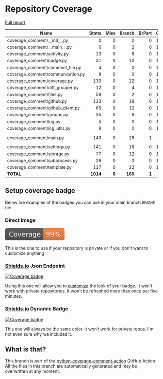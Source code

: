 # Repository Coverage

[Full report](https://htmlpreview.github.io/?https://github.com/IntuitionMachines/python-coverage-comment-action/blob/python-coverage-comment-action-data/htmlcov/index.html)

| Name                                |    Stmts |     Miss |   Branch |   BrPart |   Cover |   Missing |
|------------------------------------ | -------: | -------: | -------: | -------: | ------: | --------: |
| coverage\_comment/\_\_init\_\_.py   |        0 |        0 |        0 |        0 |    100% |           |
| coverage\_comment/\_\_main\_\_.py   |        6 |        0 |        2 |        0 |    100% |           |
| coverage\_comment/activity.py       |       13 |        0 |        8 |        0 |    100% |           |
| coverage\_comment/badge.py          |       31 |        0 |       10 |        0 |    100% |           |
| coverage\_comment/comment\_file.py  |        4 |        0 |        0 |        0 |    100% |           |
| coverage\_comment/communication.py  |        8 |        0 |        0 |        0 |    100% |           |
| coverage\_comment/coverage.py       |      130 |        0 |       22 |        0 |    100% |           |
| coverage\_comment/diff\_grouper.py  |       12 |        0 |        4 |        0 |    100% |           |
| coverage\_comment/files.py          |       59 |        0 |        2 |        0 |    100% |           |
| coverage\_comment/github.py         |      133 |        0 |       18 |        0 |    100% |           |
| coverage\_comment/github\_client.py |       65 |        0 |       12 |        0 |    100% |           |
| coverage\_comment/groups.py         |       35 |        0 |        6 |        0 |    100% |           |
| coverage\_comment/log.py            |        5 |        0 |        0 |        0 |    100% |           |
| coverage\_comment/log\_utils.py     |        9 |        0 |        0 |        0 |    100% |           |
| coverage\_comment/main.py           |      143 |        0 |       26 |        1 |     99% |  145->151 |
| coverage\_comment/settings.py       |      141 |        0 |       16 |        0 |    100% |           |
| coverage\_comment/storage.py        |       77 |        0 |       12 |        0 |    100% |           |
| coverage\_comment/subprocess.py     |       26 |        0 |        0 |        0 |    100% |           |
| coverage\_comment/template.py       |      117 |        0 |       22 |        0 |    100% |           |
|                           **TOTAL** | **1014** |    **0** |  **160** |    **1** | **99%** |           |


## Setup coverage badge

Below are examples of the badges you can use in your main branch `README` file.

### Direct image

[![Coverage badge](https://raw.githubusercontent.com/IntuitionMachines/python-coverage-comment-action/python-coverage-comment-action-data/badge.svg)](https://htmlpreview.github.io/?https://github.com/IntuitionMachines/python-coverage-comment-action/blob/python-coverage-comment-action-data/htmlcov/index.html)

This is the one to use if your repository is private or if you don't want to customize anything.

### [Shields.io](https://shields.io) Json Endpoint

[![Coverage badge](https://img.shields.io/endpoint?url=https://raw.githubusercontent.com/IntuitionMachines/python-coverage-comment-action/python-coverage-comment-action-data/endpoint.json)](https://htmlpreview.github.io/?https://github.com/IntuitionMachines/python-coverage-comment-action/blob/python-coverage-comment-action-data/htmlcov/index.html)

Using this one will allow you to [customize](https://shields.io/endpoint) the look of your badge.
It won't work with private repositories. It won't be refreshed more than once per five minutes.

### [Shields.io](https://shields.io) Dynamic Badge

[![Coverage badge](https://img.shields.io/badge/dynamic/json?color=brightgreen&label=coverage&query=%24.message&url=https%3A%2F%2Fraw.githubusercontent.com%2FIntuitionMachines%2Fpython-coverage-comment-action%2Fpython-coverage-comment-action-data%2Fendpoint.json)](https://htmlpreview.github.io/?https://github.com/IntuitionMachines/python-coverage-comment-action/blob/python-coverage-comment-action-data/htmlcov/index.html)

This one will always be the same color. It won't work for private repos. I'm not even sure why we included it.

## What is that?

This branch is part of the
[python-coverage-comment-action](https://github.com/marketplace/actions/python-coverage-comment)
GitHub Action. All the files in this branch are automatically generated and may be
overwritten at any moment.